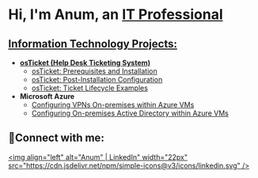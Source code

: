 <h1>Hi, I'm Anum, an <a href="https://linkedin.com/in/anumkhanit">IT Professional</h1>

<h2> Information Technology Projects:</h2>

- <b>osTicket (Help Desk Ticketing System)</b>
  - [osTicket: Prerequisites and Installation](https://github.com/joshmadakorcc/osticket-prereqs)
  - [osTicket: Post-Installation Configuration](https://github.com/joshmadakorcc/post-install-config)
  - [osTicket: Ticket Lifecycle Examples](https://github.com/joshmadakorcc/ticket-lifecycle)
- <b>Microsoft Azure</b>
  - [Configuring VPNs On-premises within Azure VMs](https://github.com/anumkhanit/vpn-config)
  - [Configuring On-premises Active Directory within Azure VMs](https://github.com/anumkhanit/active-direct)

<h2>🤳Connect with me:</h2>

[<img align="left" alt="Anum" | LinkedIn" width="22px" src="https://cdn.jsdelivr.net/npm/simple-icons@v3/icons/linkedin.svg" />][linkedin]

[linkedin]: https://linkedin.com/in/anumkhanit
